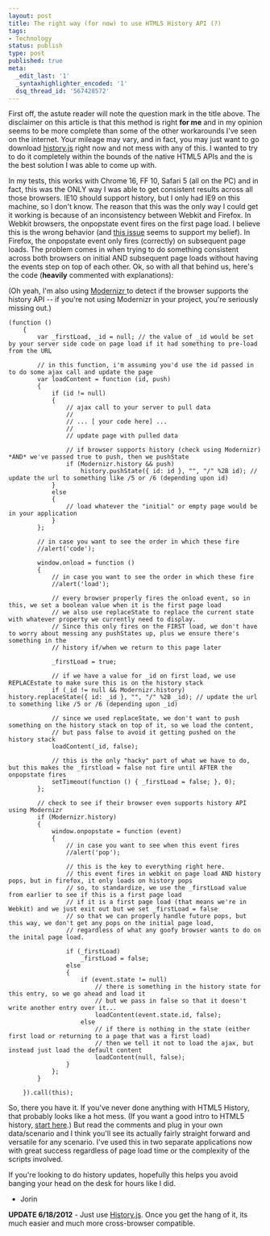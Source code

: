 ```yaml
---
layout: post
title: The right way (for now) to use HTML5 History API (?)
tags:
- Technology
status: publish
type: post
published: true
meta:
  _edit_last: '1'
  _syntaxhighlighter_encoded: '1'
  dsq_thread_id: '567428572'
---
```


First off, the astute reader will note the question mark in the title above.  The disclaimer on this article is that this method is right **for me** and in my opinion seems to be more complete than some of the other workarounds I've seen on the internet.  Your mileage may vary, and in fact, you may just want to go download [history.js][1] right now and not mess with any of this.  I wanted to try to do it completely within the bounds of the native HTML5 APIs and the is the best solution I was able to come up with.

In my tests, this works with Chrome 16, FF 10, Safari 5 (all on the PC) and in fact, this was the ONLY way I was able to get consistent results across all those browsers.  IE10 should support history, but I only had IE9 on this machine, so I don't know. The reason that this was the only way I could get it working is because of an inconsistency between Webkit and Firefox.  In Webkit browsers, the onpopstate event fires on the first page load. I believe this is the wrong behavior (and [this issue][2] seems to support my belief).  In Firefox, the onpopstate event only fires (correctly) on subsequent page loads. The problem comes in when trying to do something consistent across both browsers on initial AND subsequent page loads without having the events step on top of each other. Ok, so with all that behind us, here's the code (**heavily** commented with explanations):

(Oh yeah, I'm also using [Modernizr ][3]to detect if the browser supports the history API -- if you're not using Modernizr in your project, you're seriously missing out.)

    (function ()
    	{
    		var _firstLoad, _id = null; // the value of _id would be set by your server side code on page load if it had something to pre-load from the URL
    
    		// in this function, i'm assuming you'd use the id passed in to do some ajax call and update the page
    		var loadContent = function (id, push)
    		{
    			if (id != null)
    			{
    				// ajax call to your server to pull data
    				//
    				// ... [ your code here] ...
    				//
    				// update page with pulled data
    
    				// if browser supports history (check using Modernizr) *AND* we've passed true to push, then we pushState
    				if (Modernizr.history && push)
    					history.pushState({ id: id }, "", "/" %2B id); // update the url to something like /5 or /6 (depending upon id)
    			}
    			else
    			{
    				// load whatever the "initial" or empty page would be in your application
    			}
    		};
    
    		// in case you want to see the order in which these fire
    		//alert('code');
    
    		window.onload = function ()
    		{
    			// in case you want to see the order in which these fire
    			//alert('load');
    
    			// every browser properly fires the onload event, so in this, we set a boolean value when it is the first page load
    			// we also use replaceState to replace the current state with whatever property we currently need to display.
    			// Since this only fires on the FIRST load, we don't have to worry about messing any pushStates up, plus we ensure there's something in the
    			// history if/when we return to this page later
    
    			_firstLoad = true;
    
    			// if we have a value for _id on first load, we use REPLACEstate to make sure this is on the history stack
    			if (_id != null && Modernizr.history) history.replaceState({ id: _id }, "", "/" %2B _id); // update the url to something like /5 or /6 (depending upon _id)
    
    			// since we used replaceState, we don't want to push something on the history stack on top of it, so we load the content,
    			// but pass false to avoid it getting pushed on the history stack
    			loadContent(_id, false);
    
    			// this is the only "hacky" part of what we have to do, but this makes the _firstload = false not fire until AFTER the onpopstate fires
    			setTimeout(function () { _firstLoad = false; }, 0);
    		};
    
    		// check to see if their browser even supports history API using Modernizr
    		if (Modernizr.history)
    		{
    			window.onpopstate = function (event)
    			{
    				// in case you want to see when this event fires
    				//alert('pop');
    
    				// this is the key to everything right here.
    				// this event fires in webkit on page load AND history pops, but in firefox, it only loads on history pops
    				// so, to standardize, we use the _firstLoad value from earlier to see if this is a first page load
    				// if it is a first page load (that means we're in Webkit) and we just exit out but we set _firstLoad = false
    				// so that we can properly handle future pops, but this way, we don't get any pops on the initial page load,
    				// regardless of what any goofy browser wants to do on the inital page load.
    
    				if (_firstLoad)
    					_firstLoad = false;
    				else
    				{
    					if (event.state != null)
    						// there is something in the history state for this entry, so we go ahead and load it
    						// but we pass in false so that it doesn't write another entry over it...
    						loadContent(event.state.id, false);
    					else
    						// if there is nothing in the state (either first load or returning to a page that was a first load)
    						// then we tell it not to load the ajax, but instead just load the default content
    						loadContent(null, false);
    				}
    			};
    		}
    
    	}).call(this);
    

So, there you have it.  If you've never done anything with HTML5 History, that probably looks like a hot mess.  (If you want a good intro to HTML5 history, [start here][4].)  But read the comments and plug in your own data/scenario and I think you'll see its actually fairly straight forward and versatile for any scenario.  I've used this in two separate applications now with great success regardless of page load time or the complexity of the scripts involved.

If you're looking to do history updates, hopefully this helps you avoid banging your head on the desk for hours like I did.

- Jorin

 

**UPDATE 6/18/2012** - Just use [History.js][1]. Once you get the hang of it, its much easier and much more cross-browser compatible.

 [1]: https://github.com/balupton/History.js/
 [2]: http://code.google.com/p/chromium/issues/detail?id=63040
 [3]: http://www.modernizr.com/
 [4]: https://developer.mozilla.org/en/DOM/Manipulating_the_browser_history 